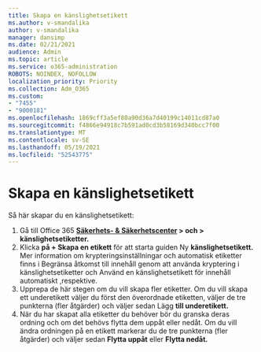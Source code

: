 ```yaml
---
title: Skapa en känslighetsetikett
ms.author: v-smandalika
author: v-smandalika
manager: dansimp
ms.date: 02/21/2021
audience: Admin
ms.topic: article
ms.service: o365-administration
ROBOTS: NOINDEX, NOFOLLOW
localization_priority: Priority
ms.collection: Adm_O365
ms.custom:
- "7455"
- "9000181"
ms.openlocfilehash: 1869cff3a5ef80a90d36a7d40199c14011cd87a0
ms.sourcegitcommit: f4866e94918c7b591ad0cd3b58169d340bcc7f00
ms.translationtype: MT
ms.contentlocale: sv-SE
ms.lasthandoff: 05/19/2021
ms.locfileid: "52543775"
---
```

# <a name="create-a-sensitivity-label"></a>Skapa en känslighetsetikett

Så här skapar du en känslighetsetikett:

1. Gå till Office 365 **[Säkerhets- & Säkerhetscenter](https://sip.protection.office.com/) > och > känslighetsetiketter.**
2. Klicka **på + Skapa en etikett** för att starta guiden Ny **känslighetsetikett.** Mer information om krypteringsinställningar och [](/microsoft-365/compliance/encryption-sensitivity-labels) automatisk etiketter finns i Begränsa åtkomst till innehåll genom att använda kryptering i känslighetsetiketter och Använd en känslighetsetikett för innehåll automatiskt [,](/microsoft-365/compliance/apply-sensitivity-label-automatically)respektive.
3. Upprepa de här stegen om du vill skapa fler etiketter. Om du vill skapa ett underetikett väljer du först den överordnade etiketten, väljer de tre punkterna (fler åtgärder) och väljer sedan Lägg **till underetikett.**
4. När du har skapat alla etiketter du behöver bör du granska deras ordning och om det behövs flytta dem uppåt eller nedåt. Om du vill ändra ordningen på en etikett markerar du de tre punkterna (fler åtgärder) och väljer sedan **Flytta uppåt** eller **Flytta nedåt.** 
